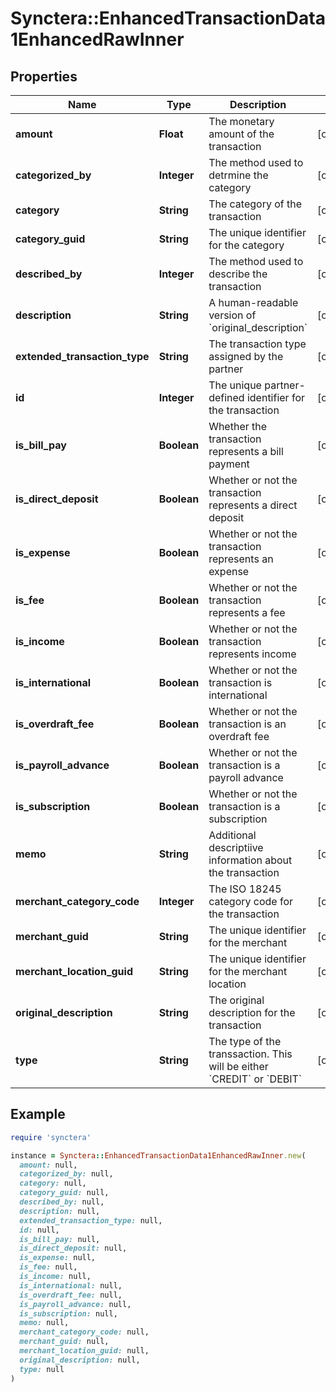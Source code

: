 # Synctera::EnhancedTransactionData1EnhancedRawInner

## Properties

| Name | Type | Description | Notes |
| ---- | ---- | ----------- | ----- |
| **amount** | **Float** | The monetary amount of the transaction | [optional] |
| **categorized_by** | **Integer** | The method used to detrmine the category | [optional] |
| **category** | **String** | The category of the transaction | [optional] |
| **category_guid** | **String** | The unique identifier for the category | [optional] |
| **described_by** | **Integer** | The method used to describe the transaction | [optional] |
| **description** | **String** | A human-readable version of &#x60;original_description&#x60; | [optional] |
| **extended_transaction_type** | **String** | The transaction type assigned by the partner | [optional] |
| **id** | **Integer** | The unique partner-defined identifier for the transaction | [optional] |
| **is_bill_pay** | **Boolean** | Whether the transaction represents a bill payment | [optional] |
| **is_direct_deposit** | **Boolean** | Whether or not the transaction represents a direct deposit | [optional] |
| **is_expense** | **Boolean** | Whether or not the transaction represents an expense | [optional] |
| **is_fee** | **Boolean** | Whether or not the transaction represents a fee | [optional] |
| **is_income** | **Boolean** | Whether or not the transaction represents income | [optional] |
| **is_international** | **Boolean** | Whether or not the transaction is international | [optional] |
| **is_overdraft_fee** | **Boolean** | Whether or not the transaction is an overdraft fee | [optional] |
| **is_payroll_advance** | **Boolean** | Whether or not the transaction is a payroll advance | [optional] |
| **is_subscription** | **Boolean** | Whether or not the transaction is a subscription | [optional] |
| **memo** | **String** | Additional descriptiive information about the transaction | [optional] |
| **merchant_category_code** | **Integer** | The ISO 18245 category code for the transaction | [optional] |
| **merchant_guid** | **String** | The unique identifier for the merchant | [optional] |
| **merchant_location_guid** | **String** | The unique identifier for the merchant location | [optional] |
| **original_description** | **String** | The original description for the transaction | [optional] |
| **type** | **String** | The type of the transsaction. This will be either &#x60;CREDIT&#x60; or &#x60;DEBIT&#x60; | [optional] |

## Example

```ruby
require 'synctera'

instance = Synctera::EnhancedTransactionData1EnhancedRawInner.new(
  amount: null,
  categorized_by: null,
  category: null,
  category_guid: null,
  described_by: null,
  description: null,
  extended_transaction_type: null,
  id: null,
  is_bill_pay: null,
  is_direct_deposit: null,
  is_expense: null,
  is_fee: null,
  is_income: null,
  is_international: null,
  is_overdraft_fee: null,
  is_payroll_advance: null,
  is_subscription: null,
  memo: null,
  merchant_category_code: null,
  merchant_guid: null,
  merchant_location_guid: null,
  original_description: null,
  type: null
)
```


